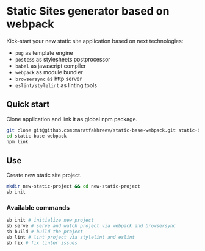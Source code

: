 # Static Sites generator based on webpack

Kick-start your new static site application based on next technologies:
- `pug` as template engine
- `postcss` as stylesheets postprocessor
- `babel` as javascript compiler
- `webpack` as module bundler
- `browsersync` as http server
- `eslint/stylelint` as linting tools

## Quick start

Clone application and link it as global npm package.

```bash
git clone git@github.com:maratfakhreev/static-base-webpack.git static-base-webpack
cd static-base-webpack
npm link
```

## Use

Create new static site project.

```bash
mkdir new-static-project && cd new-static-project
sb init
```

### Available commands

```bash
sb init # initialize new project
sb serve # serve and watch project via webpack and browsersync
sb build # build the project
sb lint # lint project via stylelint and eslint
sb fix # fix linter issues
```
